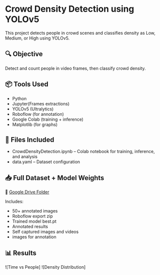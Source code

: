 # Crowd Density Detection using YOLOv5
This project detects people in crowd scenes and classifies density as Low, Medium, or High using YOLOv5.

## 🔍 Objective
Detect and count people in video frames, then classify crowd density.

## 📦 Tools Used
- Python
- Jupyter(Frames extractions)
- YOLOv5 (Ultralytics)
- Roboflow (for annotation)
- Google Colab (training + inference)
- Matplotlib (for graphs)

## 📁 Files Included
- CrowdDensityDetection.ipynb – Colab notebook for training, inference, and analysis
- data.yaml – Dataset configuration

## 📥 Full Dataset + Model Weights
🔗 [Google Drive Folder](https://drive.google.com/drive/folders/1JWrRVmJCwGOdh69UPnj0ugNbSUISm6QH?usp=drive_link)

Includes:
- 50+ annotated images
- Roboflow export zip
- Trained model best.pt
- Annotated results
- Self captured images and videos
- images for annotation

## 📊 Results
![Time vs People]
![Density Distribution]
